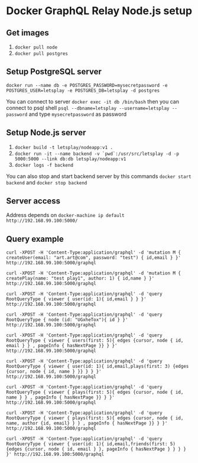 # Docker GraphQL Relay Node.js setup

## Get images
1. `docker pull node`
2. `docker pull postgres`


## Setup PostgreSQL server
`docker run --name db -e POSTGRES_PASSWORD=mysecretpassword -e POSTGRES_USER=letsplay -e POSTGRES_DB=letsplay -d postgres`

You can connect to server
`docker exec -it db /bin/bash`
then you can connect to psql shell
`psql --dbname=letsplay --username=letsplay --password` and type `mysecretpassword` as password


## Setup Node.js server
1. `docker build -t letsplay/nodeapp:v1 .`
2. ``docker run -it --name backend -v `pwd`:/usr/src/letsplay -d -p 5000:5000 --link db:db letsplay/nodeapp:v1``
3. `docker logs -f backend`

You can also stop and start backend server by this commands
`docker start backend` and `docker stop backend`


## Server access
Address depends on `docker-machine ip default`
`http://192.168.99.100:5000/`


## Query example

`curl -XPOST -H 'Content-Type:application/graphql' -d 'mutation M { createUser(email: "art.art@com", password: "test") { id,email } }' http://192.168.99.100:5000/graphql`


`curl -XPOST -H 'Content-Type:application/graphql' -d 'mutation M { createPlay(name: "test play1", author: 1) { id,name } }' http://192.168.99.100:5000/graphql`


`curl -XPOST -H 'Content-Type:application/graphql' -d 'query RootQueryType { viewer { user(id: 1){ id,email } } }' http://192.168.99.100:5000/graphql`


`curl -XPOST -H 'Content-Type:application/graphql' -d 'query RootQueryType { node (id: "UGxheTox"){ id } }' http://192.168.99.100:5000/graphql`


`curl -XPOST -H 'Content-Type:application/graphql' -d 'query RootQueryType { viewer { users(first: 5){ edges {cursor, node { id, email } } , pageInfo { hasNextPage }} } }' http://192.168.99.100:5000/graphql`


`curl -XPOST -H 'Content-Type:application/graphql' -d 'query RootQueryType { viewer { user(id: 1){ id,email,plays(first: 3) {edges {cursor, node { id, name } }} } } }' http://192.168.99.100:5000/graphql`


`curl -XPOST -H 'Content-Type:application/graphql' -d 'query RootQueryType { viewer { plays(first: 5){ edges {cursor, node { id, name } } , pageInfo { hasNextPage }} } }' http://192.168.99.100:5000/graphql`


`curl -XPOST -H 'Content-Type:application/graphql' -d 'query RootQueryType { viewer { plays(first: 5){ edges {cursor, node { id, name, author {id, email} } } , pageInfo { hasNextPage }} } }' http://192.168.99.100:5000/graphql`


`curl -XPOST -H 'Content-Type:application/graphql' -d 'query RootQueryType { viewer { user(id: 1){ id,email,friends(first: 5) {edges {cursor, node { id, email } }, pageInfo { hasNextPage } } } } }' http://192.168.99.100:5000/graphql`
